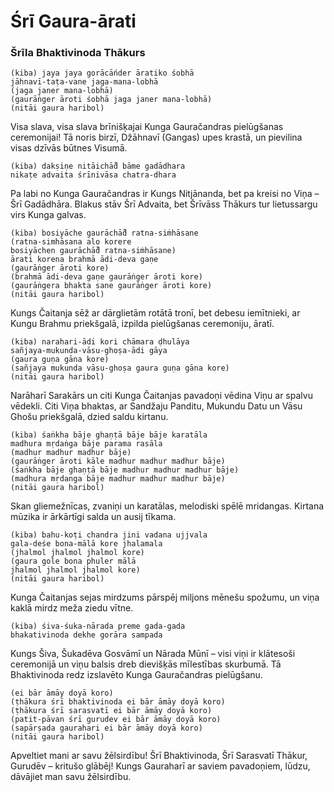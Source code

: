 # Śrī Gaura-ārati
### Šrīla Bhaktivinoda Thākurs


	(kiba) jaya jaya gorācāńder āratiko śobhā
	jāhnavī-taṭa-vane jaga-mana-lobhā
	(jaga janer mana-lobhā)
	(gaurāṅger āroti śobhā jaga janer mana-lobhā)
	(nitāi gaura haribol)

Visa slava, visa slava brīnišķajai Kunga Gauračandras pielūgšanas ceremonijai! Tā noris birzī, Džāhnavī (Gangas) upes krastā, un pievilina visas dzīvās būtnes Visumā.

	(kiba) dakṣiṇe nitāichā̐d bāme gadādhara
	nikaṭe advaita śrīnivāsa chatra-dhara

Pa labi no Kunga Gauračandras ir Kungs Nitjānanda, bet pa kreisi no Viņa – Šrī Gadādhāra. Blakus stāv Šrī Advaita, bet Šrīvāss Thākurs tur lietussargu virs Kunga galvas. 

	(kiba) bosiyāche gaurāchā̐d ratna-siṁhāsane
	(ratna-simhāsana alo korere
	bosiyāchen gaurāchā̐d ratna-siṁhāsane)
	ārati korena brahmā ādi-deva gaṇe
	(gaurāṅger āroti kore)
	(brahmā ādi-deva gaṇe gaurāṅger āroti kore)
	(gaurāṅgera bhakta sane gaurāṅger āroti kore)
	(nitāi gaura haribol)

Kungs Čaitanja sēž ar dārglietām rotātā tronī, bet debesu iemītnieki, ar Kungu Brahmu priekšgalā, izpilda pielūgšanas ceremoniju, āratī.

	(kiba) narahari-ādi kori chāmara ḍhulāya
	sañjaya-mukunda-vāsu-ghoṣa-ādi gāya
	(gaura guṇa gāna kore)
	(sañjaya mukunda vāsu-ghoṣa gaura guṇa gāna kore)
	(nitāi gaura haribol)

Narāharī Sarakārs un citi Kunga Čaitanjas pavadoņi vēdina Viņu ar spalvu vēdekli. Citi Viņa bhaktas, ar Sandžaju Panditu, Mukundu Datu un Vāsu Ghošu priekšgalā, dzied saldu kirtanu.

	(kiba) śaṅkha bāje ghaṇṭā bāje bāje karatāla
	madhura mṛdaṅga bāje parama rasāla
	(madhur madhur madhur bāje)
	(gaurāṅger āroti kāle madhur madhur madhur bāje)
	(śaṅkha bāje ghaṇṭā bāje madhur madhur madhur bāje)
	(madhura mṛdanga bāje madhur madhur madhur bāje)
	(nitāi gaura haribol)

Skan gliemežnīcas, zvaniņi un karatālas, melodiski spēlē mridangas. Kirtana mūzika ir ārkārtīgi salda un ausij tīkama.

	(kiba) bahu-koṭi chandra jini vadana ujjvala
	gala-deśe bona-mālā kore jhalamala
	(jhalmol jhalmol jhalmol kore)
	(gaura gole bona phuler mālā
	jhalmol jhalmol jhalmol kore)
	(nitāi gaura haribol)

Kunga Čaitanjas sejas mirdzums pārspēj miljons mēnešu spožumu, un viņa kaklā mirdz meža ziedu vītne.

	(kiba) śiva-śuka-nārada preme gada-gada
	bhakativinoda dekhe gorāra sampada

Kungs Šiva, Šukadēva Gosvāmī un Nārada Mūnī – visi viņi ir klātesoši ceremonijā un viņu balsis dreb dievišķās mīlestības skurbumā. Tā Bhaktivinoda redz izslavēto Kunga Gauračandras pielūgšanu.

	(ei bār āmāy doyā koro)
	(ṭhākura śrī bhaktivinoda ei bār āmāy doyā koro)
	(ṭhākura śrī sarasvatī ei bār āmāy doyā koro)
	(patit-pāvan śrī gurudev ei bār āmāy doyā koro)
	(sapārṣada gaurahari ei bār āmāy doyā koro)
	(nitāi gaura haribol)

Apveltiet mani ar savu žēlsirdību! Šrī Bhaktivinoda, Šrī Sarasvatī Thākur, Gurudēv – kritušo glābēj! Kungs Gauraharī ar saviem pavadoņiem, lūdzu, dāvājiet man savu žēlsirdību.


